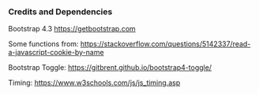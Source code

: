 ### Credits and Dependencies
Bootstrap 4.3 https://getbootstrap.com

Some functions from:
https://stackoverflow.com/questions/5142337/read-a-javascript-cookie-by-name

Bootstrap Toggle: 
https://gitbrent.github.io/bootstrap4-toggle/


Timing:
https://www.w3schools.com/js/js_timing.asp

